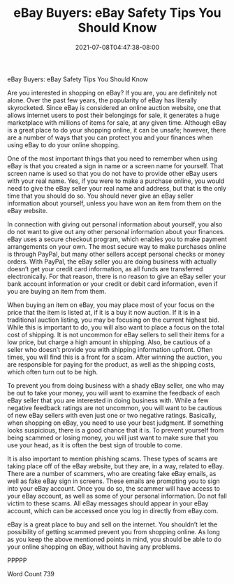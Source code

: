 ﻿---
title: "eBay Buyers:  eBay Safety Tips You Should Know"
date: 2021-07-08T04:47:38-08:00
description: "eBay Tips for Web Success"
featured_image: "/images/eBay.jpg"
tags: ["eBay"]
---

eBay Buyers:  eBay Safety Tips You Should Know

Are you interested in shopping on eBay?  If you are, you are definitely not alone.  Over the past few years, the popularity of eBay has literally skyrocketed.  Since eBay is considered an online auction website, one that allows internet users to post their belongings for sale, it generates a huge marketplace with millions of items for sale, at any given time.  Although eBay is a great place to do your shopping online, it can be unsafe; however, there are a number of ways that you can protect you and your finances when using eBay to do your online shopping.

One of the most important things that you need to remember when using eBay is that you created a sign in name or a screen name for yourself.  That screen name is used so that you do not have to provide other eBay users with your real name.  Yes, if you were to make a purchase online, you would need to give the eBay seller your real name and address, but that is the only time that you should do so.  You should never give an eBay seller information about yourself, unless you have won an item from them on the eBay website.

In connection with giving out personal information about yourself, you also do not want to give out any other personal information about your finances.  eBay uses a secure checkout program, which enables you to make payment arrangements on your own.  The most secure way to make purchases online is through PayPal, but many other sellers accept personal checks or money orders.  With PayPal, the eBay seller you are doing business with actually doesn’t get your credit card information, as all funds are transferred electronically.  For that reason, there is no reason to give an eBay seller your bank account information or your credit or debit card information, even if you are buying an item from them.  

When buying an item on eBay, you may place most of your focus on the price that the item is listed at, if it is a buy it now auction.  If it is in a traditional auction listing, you may be focusing on the current highest bid.  While this is important to do, you will also want to place a focus on the total cost of shipping.  It is not uncommon for eBay sellers to sell their items for a low price, but charge a high amount in shipping.  Also, be cautious of a seller who doesn’t provide you with shipping information upfront.  Often times, you will find this is a front for a scam. After winning the auction, you are responsible for paying for the product, as well as the shipping costs, which often turn out to be high.  

To prevent you from doing business with a shady eBay seller, one who may be out to take your money, you will want to examine the feedback of each eBay seller that you are interested in doing business with. While a few negative feedback ratings are not uncommon, you will want to be cautious of new eBay sellers with even just one or two negative ratings.  Basically, when shopping on eBay, you need to use your best judgment.  If something looks suspicious, there is a good chance that it is.  To prevent yourself from being scammed or losing money, you will just want to make sure that you use your head, as it is often the best sign of trouble to come.

It is also important to mention phishing scams.  These types of scams are taking place off of the eBay website, but they are, in a way, related to eBay. There are a number of scammers, who are creating fake eBay emails, as well as fake eBay sign in screens.  These emails are prompting you to sign into your eBay account.  Once you do so, the scammer will have access to your eBay account, as well as some of your personal information.  Do not fall victim to these scams.  All eBay messages should appear in your eBay account, which can be accessed once you log in directly from eBay.com.

eBay is a great place to buy and sell on the internet.  You shouldn’t let the possibility of getting scammed prevent you from shopping online. As long as you keep the above mentioned points in mind, you should be able to do your online shopping on eBay, without having any problems.

PPPPP

Word Count 739

